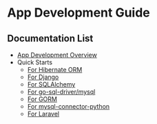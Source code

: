# App Development Guide

<!-- markdownlint-disable MD007 -->
## Documentation List

+ [App Development Overview](app-dev-overview.md)
+ Quick Starts
    - [For Hibernate ORM](for-hibernate-orm.md)
    - [For Django](for-django.md)
    - [For SQLAlchemy](for-sqlalchemy.md)
    - [For go-sql-driver/mysql](for-go-sql-driver-mysql.md)
    - [For GORM](for-gorm.md)
    - [For mysql-connector-python](for-python-mysql-connector.md)
    - [For Laravel](for-laravel.md)
